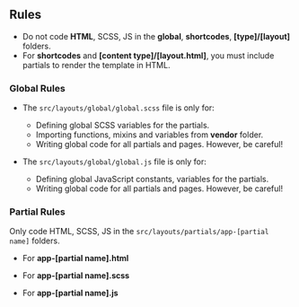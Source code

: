 

## Rules

* Do not code **HTML**, SCSS, JS in the **global**, **shortcodes**, **[type]/[layout]** folders.
* For **shortcodes** and **[content type]/[layout.html]**, you must include partials to render the template in HTML.

### Global Rules
* The `src/layouts/global/global.scss` file is only for:
  * Defining global SCSS variables for the partials.
  * Importing functions, mixins and variables from **vendor** folder.
  * Writing global code for all partials and pages. However, be careful!

* The `src/layouts/global/global.js` file is only for:
  * Defining global JavaScript constants, variables for the partials.
  * Writing global code for all partials and pages. However, be careful!

### Partial Rules
Only code HTML, SCSS, JS in the `src/layouts/partials/app-[partial name]` folders.

* For **app-[partial name].html**

* For **app-[partial name].scss**

* For **app-[partial name].js**
